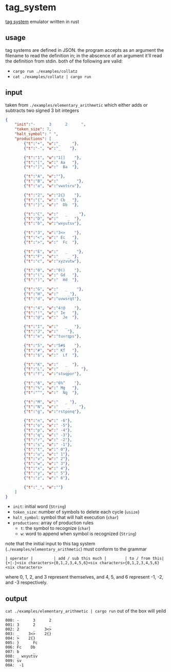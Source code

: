 # tag_system
[tag system](https://en.wikipedia.org/wiki/Tag_system) emulator written in rust

## usage
tag systems are defined in JSON.
the program accepts as an argument the filename to read the definition in; 
in the abscence of an argument it'll read the definition from stdin. 
both of the following are valid:

- `cargo run ./examples/collatz`
- `cat ./examples/collatz | cargo run`
## input
taken from `./examples/elementary_arithmetic` which either adds or subtracts two signed 3 bit integers
```json
{
	"init":"-      3      2      ",
	"token_size": 7,
	"halt_symbol": " ",
	"productions": [
		{"t":"+", "w":"_     "},
		{"t":"-", "w":"_    "},

		{"t":"1", "w":"1[]    "},
		{"t":"[", "w":" Aa   "},
		{"t":"]", "w":"  Ba  "},

		{"t":"A", "w":""},
		{"t":"B", "w":"    _   "},
		{"t":"a", "w":"vwxtsru"},

		{"t":"2", "w":"2{}    "},
		{"t":"{", "w":" Cb   "},
		{"t":"}", "w":"  Db  "},

		{"t":"C", "w":"   _     "},
		{"t":"D", "w":"    _  "},
		{"t":"b", "w":"wxyutsv"},

		{"t":"3", "w":"3<>    "},
		{"t":"<", "w":" Ec   "},
		{"t":">", "w":"  Fc  "},

		{"t":"E", "w":"   _    "},
		{"t":"F", "w":"    _ "},
		{"t":"c", "w":"xyzvutw"},

		{"t":"0", "w":"0()    "},
		{"t":"(", "w":" Gd   "},
		{"t":")", "w":"  Hd  "},

		{"t":"G", "w":"   _    "},
		{"t":"H", "w":"    _"},
		{"t":"d", "w":"uvwsrqt"},

		{"t":"4", "w":"4!@    "},
		{"t":"!", "w":" Ie   "},
		{"t":"@", "w":"  Je  "},

		{"t":"I", "w":"   _   "},
		{"t":"J", "w":"    "},
		{"t":"e", "w":"tuvrqps"},

		{"t":"5", "w":"5#$    "},
		{"t":"#", "w":" Kf   "},
		{"t":"$", "w":"  Lf  "},

		{"t":"K", "w":"   _  "},
		{"t":"L", "w":"    _     "},
		{"t":"f", "w":"stuqpor"},

		{"t":"6", "w":"6%^    "},
		{"t":"%", "w":" Mg   "},
		{"t":"^", "w":"  Ng  "},

		{"t":"M", "w":"   _ "},
		{"t":"N", "w":"    _    "},
		{"t":"g", "w":"rstponq"},

		{"t":"n", "w":" -6"},
		{"t":"o", "w":" -5"},
		{"t":"p", "w":" -4"},
		{"t":"q", "w":" -3"},
		{"t":"r", "w":" -2"},
		{"t":"s", "w":" -1"},
		{"t":"t", "w":" 0"},
		{"t":"u", "w":" 1"},
		{"t":"v", "w":" 2"},
		{"t":"w", "w":" 3"},
		{"t":"x", "w":" 4"},
		{"t":"y", "w":" 5"},
		{"t":"z", "w":" 6"},

		{"t":"_", "w":""}
	]
}

```
* `init`: initial word (`String`)
* `token_size`: number of symbols to delete each cycle (`usize`)
* `halt_symbol`: symbol that will halt execution (`char`)
* `productions`: array of production rules
  * `t`: the symbol to recognize (`char`)
  * `w`: word to append when symbol is recognized (`String`)
  
note that the initial input to this tag system (`./examples/elementary_arithmetic`) must conform to the grammar
```
| operator |         | add / sub this much |        | to / from this|
{+|-}<six characters>{0,1,2,3,4,5,6}<six characters>{0,1,2,3,4,5,6}<six characters>
```
where 0, 1, 2, and 3 represent themselves, and 4, 5, and 6 represent -1, -2, and -3 respectively.
  
## output
`cat ./examples/elementary_arithmetic | cargo run` out of the box will yeild
```
000: -      3      2      
001: 3      2      _    
002: 2      _    3<>    
003: _    3<>    2{}    
004: >    2{}    
005: }      Fc  
006: Fc    Db  
007: b      _ 
008: _ wxyutsv
009: sv
00A:  -1

```
